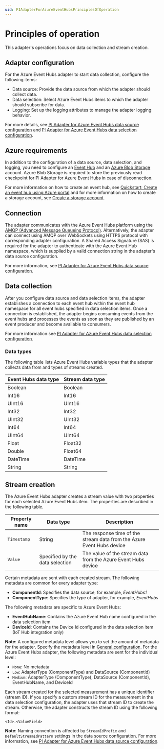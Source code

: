 ```yaml
---
uid: PIAdapterForAzureEventHubsPrinciplesOfOperation
---
```


# Principles of operation

This adapter's operations focus on data collection and stream creation.

## Adapter configuration

For the Azure Event Hubs adapter to start data collection, configure the following items:

- Data source: Provide the data source from which the adapter should collect data.
- Data selection: Select Azure Event Hubs items to which the adapter should subscribe for data.
- Logging: Set up the logging attributes to manage the adapter logging behavior.

For more details, see [PI Adapter for Azure Event Hubs data source configuration](xref:PIAdapterForAzureEventHubsDataSourceConfiguration) and [PI Adapter for Azure Event Hubs data selection configuration](xref:PIAdapterForAzureEventHubsDataSelectionConfiguration).

## Azure requirements

In addition to the configuration of a data source, data selection, and logging, you need to configure an [Event Hub](https://azure.microsoft.com/en-us/services/event-hubs/) and an [Azure Blob Storage](https://azure.microsoft.com/en-us/services/storage/blobs/) account. Azure Blob Storage is required to store the previously read checkpoint for PI Adapter for Azure Event Hubs in case of disconnection.

For more information on how to create an event hub, see [Quickstart: Create an event hub using Azure portal](https://docs.microsoft.com/en-us/azure/event-hubs/event-hubs-create) and for more information on how to create a storage account, see [Create a storage account](https://docs.microsoft.com/en-us/azure/storage/common/storage-account-create?tabs=azure-portal). 

## Connection

The adapter communicates with the Azure Event Hubs platform using the [AMQP (Advanced Message Queueing Protocol)](https://www.amqp.org/about/what). Alternatively, the adapter can connect using AMQP over WebSockets using HTTPS protocol with corresponding adapter configuration. A Shared Access Signature (SAS) is required for the adapter to authenticate with the Azure Event Hub namespace, which is supplied by a valid connection string in the adapter's data source configuration.

For more information, see [PI Adapter for Azure Event Hubs data source configuration](xref:PIAdapterForAzureEventHubsDataSourceConfiguration).

## Data collection

After you configure data source and data selection items, the adapter establishes a connection to each event hub within the event hub namespace for all event hubs specified in data selection items. Once a connection is established, the adapter begins consuming events from the event hubs and processes the events as soon as they are published by an event producer and become available to consumers.

For more information see [PI Adapter for Azure Event Hubs data selection configuration](xref:PIAdapterForAzureEventHubsDataSelectionConfiguration).

### Data types

The following table lists Azure Event Hubs variable types that the adapter collects data from and types of streams created.

| Event Hubs data type | Stream data type |
|------------------|------------------|
| Boolean          | Boolean          |
| Int16            | Int16            |
| UInt16           | UInt16           |
| Int32            | Int32            |
| UInt32           | UInt32           |
| Int64            | Int64            |
| UInt64           | UInt64           |
| Float            | Float32          |
| Double           | Float64          |
| DateTime         | DateTime         |
| String           | String           |

## Stream creation

The Azure Event Hubs adapter creates a stream value with two properties for each selected Azure Event Hubs item. The properties are described in the following table.

| Property name | Data type | Description |
|---------------|-----------|-------------|
| `Timestamp`   | String    | The response time of the stream data from the Azure Event Hubs device |
| `Value`       | Specified by the data selection | The value of the stream data from the Azure Event Hubs device |

Certain metadata are sent with each created stream. The following metadata are common for every adapter type:

- **ComponentId**: Specifies the data source, for example, _EventHubs1_
- **ComponentType**: Specifies the type of adapter, for example, _EventHubs_

The following metadata are specific to Azure Event Hubs:

- **EventHubName**: Contains the Azure Event Hub name configured in the data selection item
- **DeviceId**: Contains the Device Id configured in the data selection item (IoT Hub integration only)

**Note:** A configured metadata level allows you to set the amount of metadata for the adapter. Specify the metadata level in [General configuration](xref:GeneralConfiguration). For the Azure Event Hubs adapter, the following metadata are sent for the individual level:

- `None`: No metadata
- `Low`: AdapterType (ComponentType) and DataSource (ComponentId)
- `Medium`: AdapterType (ComponentType), DataSource (ComponentId), EventHubName, and DeviceId

Each stream created for the selected measurement has a unique identifier (stream ID). If you specify a custom stream ID for the measurement in the data selection configuration, the adapter uses that stream ID to create the stream. Otherwise, the adapter constructs the stream ID using the following format:

```code
<Id>.<ValueField>
```

**Note:** Naming convention is affected by `StreamIdPrefix` and `DefaultStreamIdPattern` settings in the data source configuration. For more information, see [PI Adapter for Azure Event Hubs data source configuration](xref:PIAdapterForAzureEventHubsDataSourceConfiguration).
